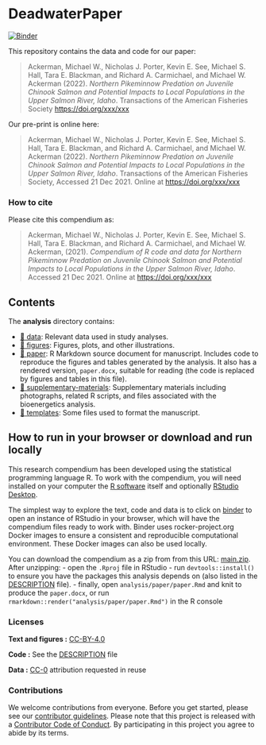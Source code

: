 
<!-- README.md is generated from README.Rmd. Please edit that file -->

# DeadwaterPaper

[![Binder](https://mybinder.org/badge_logo.svg)](https://mybinder.org/v2/gh/BiomarkABS/DeadwaterPaper/main?urlpath=rstudio)

This repository contains the data and code for our paper:

> Ackerman, Michael W., Nicholas J. Porter, Kevin E. See, Michael S.
> Hall, Tara E. Blackman, and Richard A. Carmichael, and Michael W.
> Ackerman (2022). *Northern Pikeminnow Predation on Juvenile Chinook
> Salmon and Potential Impacts to Local Populations in the Upper Salmon
> River, Idaho*. Transactions of the American Fisheries Society
> <https://doi.org/xxx/xxx>

Our pre-print is online here:

> Ackerman, Michael W., Nicholas J. Porter, Kevin E. See, Michael S.
> Hall, Tara E. Blackman, and Richard A. Carmichael, and Michael W.
> Ackerman (2022). *Northern Pikeminnow Predation on Juvenile Chinook
> Salmon and Potential Impacts to Local Populations in the Upper Salmon
> River, Idaho*. Transactions of the American Fisheries Society,
> Accessed 21 Dec 2021. Online at <https://doi.org/xxx/xxx>

### How to cite

Please cite this compendium as:

> Ackerman, Michael W., Nicholas J. Porter, Kevin E. See, Michael S.
> Hall, Tara E. Blackman, and Richard A. Carmichael, and Michael W.
> Ackerman, (2021). *Compendium of R code and data for Northern
> Pikeminnow Predation on Juvenile Chinook Salmon and Potential Impacts
> to Local Populations in the Upper Salmon River, Idaho*. Accessed 21
> Dec 2021. Online at <https://doi.org/xxx/xxx>

## Contents

The **analysis** directory contains:

-   [:file_folder: data](/analysis/data): Relevant data used in study
    analyses.
-   [:file_folder: figures](/analysis/figures): Figures, plots, and
    other illustrations.
-   [:file_folder: paper](/analysis/paper): R Markdown source document
    for manuscript. Includes code to reproduce the figures and tables
    generated by the analysis. It also has a rendered version,
    `paper.docx`, suitable for reading (the code is replaced by figures
    and tables in this file).
-   [:file_folder:
    supplementary-materials](/analysis/supplementary-materials):
    Supplementary materials including photographs, related R scripts,
    and files associated with the bioenergetics analysis.
-   [:file_folder: templates](/analysis/bioenergetics): Some files used
    to format the manuscript.

## How to run in your browser or download and run locally

This research compendium has been developed using the statistical
programming language R. To work with the compendium, you will need
installed on your computer the [R
software](https://cloud.r-project.org/) itself and optionally [RStudio
Desktop](https://rstudio.com/products/rstudio/download/).

The simplest way to explore the text, code and data is to click on
[binder](https://mybinder.org/v2/gh/BiomarkABS/DeadwaterPaper/main?urlpath=rstudio)
to open an instance of RStudio in your browser, which will have the
compendium files ready to work with. Binder uses rocker-project.org
Docker images to ensure a consistent and reproducible computational
environment. These Docker images can also be used locally.

You can download the compendium as a zip from from this URL:
[main.zip](/archive/main.zip). After unzipping: - open the `.Rproj` file
in RStudio - run `devtools::install()` to ensure you have the packages
this analysis depends on (also listed in the [DESCRIPTION](/DESCRIPTION)
file). - finally, open `analysis/paper/paper.Rmd` and knit to produce
the `paper.docx`, or run `rmarkdown::render("analysis/paper/paper.Rmd")`
in the R console

### Licenses

**Text and figures :**
[CC-BY-4.0](http://creativecommons.org/licenses/by/4.0/)

**Code :** See the [DESCRIPTION](DESCRIPTION) file

**Data :** [CC-0](http://creativecommons.org/publicdomain/zero/1.0/)
attribution requested in reuse

### Contributions

We welcome contributions from everyone. Before you get started, please
see our [contributor guidelines](CONTRIBUTING.md). Please note that this
project is released with a [Contributor Code of Conduct](CONDUCT.md). By
participating in this project you agree to abide by its terms.
